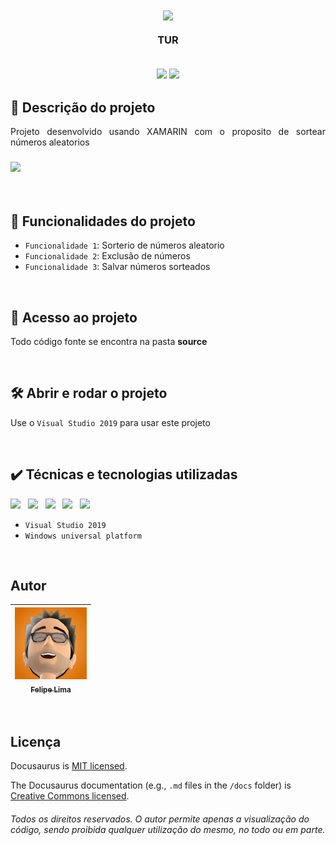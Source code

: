 <h3 align="center"> <img src="https://user-images.githubusercontent.com/20684484/230697325-16b1fb2d-d599-4a49-b5b8-17bf1d86113c.png" width="160px" align="center" ><BR><BR>TUR<BR><BR>

<p align="center">
<img src="https://img.shields.io/badge/STATUS-FINALIZADO-4b1762">
<img src="https://img.shields.io/badge/PROJECT%20VERSION-1.0.0-a341ba">
</p>

</h3>

## 📃 Descrição do projeto

<p align="justify">
 Projeto desenvolvido usando XAMARIN com o proposito de sortear números aleatorios 
</p>


<h3 align="left">
  <img src="https://user-images.githubusercontent.com/20684484/230786111-4f7021e2-f7f0-4ab1-b43a-f0605e00efc3.png" width="50%">  
</h3>
 
<BR>

## :hammer: Funcionalidades do projeto

- `Funcionalidade 1`: Sorterio de números aleatorio 
- `Funcionalidade 2`: Exclusão de números
- `Funcionalidade 3`: Salvar números sorteados

<BR>
  
## 📁 Acesso ao projeto

Todo código fonte se encontra na pasta **source**

<BR>
  
## 🛠️ Abrir e rodar o projeto

Use o ``Visual Studio 2019`` para usar este projeto


<BR>  
  
## ✔️ Técnicas e tecnologias utilizadas
<p align="justify">
<img width="90" src="https://cdn.jsdelivr.net/gh/devicons/devicon/icons/xamarin/xamarin-original.svg">
&nbsp;&nbsp;<img width="90" src="https://cdn.jsdelivr.net/gh/devicons/devicon/icons/git/git-original.svg">
&nbsp;&nbsp;<img width="90" src="https://cdn.jsdelivr.net/gh/devicons/devicon/icons/visualstudio/visualstudio-plain.svg">
&nbsp;&nbsp;<img width="90" src="https://cdn.jsdelivr.net/gh/devicons/devicon/icons/android/android-original.svg">
&nbsp;&nbsp;<img width="90"  src="https://cdn.jsdelivr.net/gh/devicons/devicon/icons/windows8/windows8-original.svg">
</p>
 
- ``Visual Studio 2019``
- ``Windows universal platform``
 
<BR>  
  
## Autor

| [<img src="https://github.com/felip3fl/felip3fl/blob/main/Material/Nick/nick1.jpg?raw=true" width=115><br><sub>Felipe Lima</sub>](https://github.com/felip3fl) | 
| :---: 
  
<BR>
    
## Licença

Docusaurus is [MIT licensed](./LICENSE).

The Docusaurus documentation (e.g., `.md` files in the `/docs` folder) is [Creative Commons licensed](./LICENSE-docs).
<i><h6>Todos os direitos reservados. O autor permite apenas a visualização do código, sendo proibida qualquer utilização do mesmo, no todo ou em parte.</h6></i>

